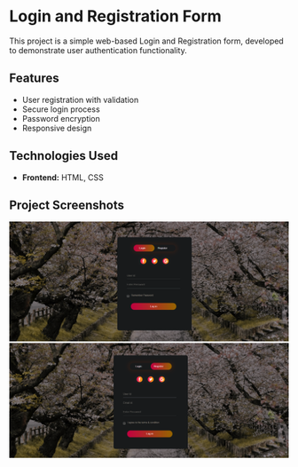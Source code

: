 # Login and Registration Form

This project is a simple web-based Login and Registration form, developed to demonstrate user authentication functionality.

## Features
- User registration with validation
- Secure login process
- Password encryption
- Responsive design

## Technologies Used
- **Frontend:** HTML, CSS
## Project Screenshots

![Screenshot 1](login/images/Screenshot%201.png)
![Screenshot 2](login/images/Screenshot%202.png)

